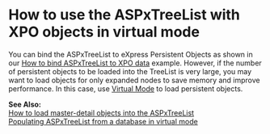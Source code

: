 # How to use the ASPxTreeList with XPO objects in virtual mode


<p>You can bind the ASPxTreeList to eXpress Persistent Objects as shown in our <a href="https://www.devexpress.com/Support/Center/p/E1288">How to bind ASPxTreeList to XPO data</a> example. However, if the number of persistent objects to be loaded into the TreeList is very large, you may want to load objects for only expanded nodes  to save memory and improve performance. In this case, use <a href="http://documentation.devexpress.com/#AspNet/CustomDocument4008">Virtual Mode</a> to load persistent objects.</p><p><strong>See Also:</strong><br />
<a href="https://www.devexpress.com/Support/Center/p/E2111">How to load master-detail objects into the ASPxTreeList</a><br />
<a href="https://www.devexpress.com/Support/Center/p/E1368">Populating ASPxTreeList from a database in virtual mode</a></p>

<br/>


